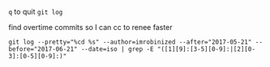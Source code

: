 `q` to quit `git log`


find overtime commits so I can cc to renee faster

`git log --pretty="%cd %s" --author=imrobinized --after="2017-05-21" --before="2017-06-21" --date=iso | grep -E "([1][9]:[3-5][0-9]:|[2][0-3]:[0-5][0-9]:)"`
